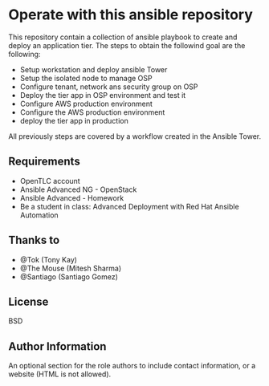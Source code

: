 Operate with this ansible repository
=========

This repository contain a collection of ansible playbook to create and deploy an application tier.
The steps to obtain the followind goal are the following:

* Setup workstation and deploy ansible Tower
* Setup the isolated node to manage OSP
* Configure tenant, network ans security group on OSP
* Deploy the tier app in OSP environment and test it
* Configure AWS production environment
* Configure the AWS production environment
* deploy the tier app in production

All previously steps are covered by a workflow created in the Ansible Tower.

Requirements
------------

* OpenTLC account
* Ansible Advanced NG - OpenStack 
* Ansible Advanced - Homework
* Be a student in class: Advanced Deployment with Red Hat Ansible Automation

Thanks to
---------------

* @Tok (Tony Kay)
* @The Mouse (Mitesh Sharma)
* @Santiago (Santiago Gomez)

License
-------

BSD

Author Information
------------------

An optional section for the role authors to include contact information, or a website (HTML is not allowed).
